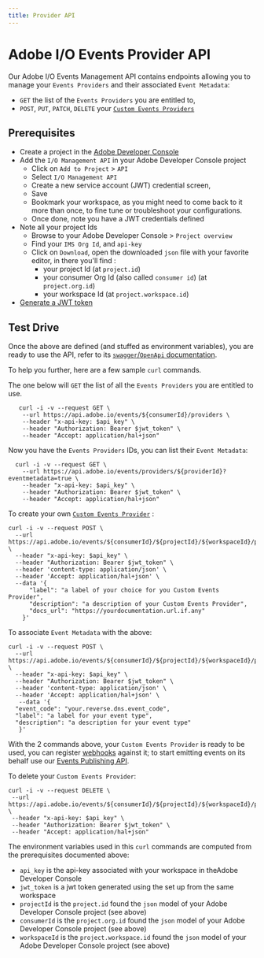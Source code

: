 ```yaml
---
title: Provider API
---
```


# Adobe I/O Events Provider API

Our Adobe I/O Events Management API contains endpoints allowing you to manage your `Events Providers` and their associated `Event Metadata`: 
* `GET` the list of the `Events Providers` you are entitled to,
* `POST`, `PUT`, `PATCH`, `DELETE` your [`Custom Events Providers`](../using/custom_events.md)

## Prerequisites

* Create a project in the [Adobe Developer Console](/developer-console/docs/guides/projects/projects-empty/)
* Add the `I/O Management API` in your Adobe Developer Console project 
  * Click on `Add to Project` > `API`
  * Select `I/O Management API`
  * Create a new service account (JWT) credential screen, 
  * Save
  * Bookmark your workspace, as you might need to come back to it more than once, to fine tune or troubleshoot your configurations.
  * Once done, note you have a JWT credentials defined
* Note all your project Ids
  * Browse to your Adobe Developer Console > `Project overview`
  * Find your `IMS Org Id`, and `api-key` 
  * Click on `Download`, open the downloaded `json` file with your favorite editor, in there you'll find :
    * your project Id (at `project.id`) 
    * your consumer Org Id (also called `consumer id`) (at `project.org.id`)
    * your workspace Id (at `project.workspace.id`)           
* [Generate a JWT token](/developer-console/docs/guides/credentials/)

## Test Drive

Once the above are defined (and stuffed as environment variables),
you are ready to use the API, refer to its [`swagger`/`OpenApi` documentation](/api/).

To help you further, here are a few sample `curl` commands.
 
The one below will `GET` the list of all the `Events Providers` you are entitled to use.

       curl -i -v --request GET \
        --url https://api.adobe.io/events/${consumerId}/providers \
        --header "x-api-key: $api_key" \
        --header "Authorization: Bearer $jwt_token" \
        --header "Accept: application/hal+json"
        
Now you have the `Events Providers` IDs, you can list their `Event Metadata`: 

      curl -i -v --request GET \
        --url https://api.adobe.io/events/providers/${providerId}?eventmetadata=true \
        --header "x-api-key: $api_key" \
        --header "Authorization: Bearer $jwt_token" \
        --header "Accept: application/hal+json" 
        
To create your own [`Custom Events Provider`](../using/custom_events.md) :

    curl -i -v --request POST \
      --url https://api.adobe.io/events/${consumerId}/${projectId}/${workspaceId}/providers \
      --header "x-api-key: $api_key" \
      --header "Authorization: Bearer $jwt_token" \
      --header 'content-type: application/json' \
      --header 'Accept: application/hal+json' \
      --data '{
          "label": "a label of your choice for you Custom Events Provider",
          "description": "a description of your Custom Events Provider",
          "docs_url": "https://yourdocumentation.url.if.any"
        }'
        
To associate `Event Metadata` with the above:

    curl -i -v --request POST \
      --url  https://api.adobe.io/events/${consumerId}/${projectId}/${workspaceId}/providers/${providerId}/eventmetadata \
      --header "x-api-key: $api_key" \
      --header "Authorization: Bearer $jwt_token" \
      --header 'content-type: application/json' \
      --header 'Accept: application/hal+json' \
       --data '{
      "event_code": "your.reverse.dns.event_code",
      "label": "a label for your event type",
      "description": "a description for your event type"
       }'

With the 2 commands above, your `Custom Events Provider` is ready to be used, 
you can register [webhooks](../index.md) against it;
to start emitting events on its behalf use our [Events Publishing API](eventsingress_api.md).

To delete your `Custom Events Provider`:

    curl -i -v --request DELETE \
     --url https://api.adobe.io/events/${consumerId}/${projectId}/${workspaceId}/providers/${providerId} \
     --header "x-api-key: $api_key" \
     --header "Authorization: Bearer $jwt_token" \
     --header "Accept: application/hal+json" 


The environment variables used in this `curl` commands are computed from the prerequisites documented above:
* `api_key` is the api-key associated with your workspace in theAdobe Developer Console
* `jwt_token` is a jwt token generated using the set up from the same workspace
* `projectId` is the `project.id` found the `json` model of your Adobe Developer Console project (see above) 
* `consumerId` is the `project.org.id` found the `json` model of your Adobe Developer Console project (see above) 
* `workspaceId` is the `project.workspace.id` found the `json` model of your Adobe Developer Console project (see above)          

 

